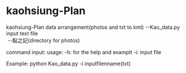 # kaohsiung-Plan

kaohsiung-Plan data arrangement(photos and txt to kml)
--Kao_data.py  
  input text file  
  --點之記(directory for photos)  

command input:
usage:
  -h: for the help and examplt
  -i: input file
  
Example:
  python Kao_data.py -i inputfilenname(txt)
